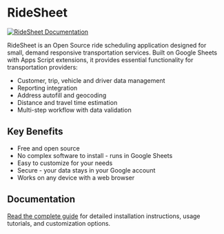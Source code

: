 # RideSheet

[![RideSheet Documentation](https://img.shields.io/badge/View-Documentation-blue)](https://docs.ridesheet.org/)

RideSheet is an Open Source ride scheduling application designed for small, demand responsive transportation services. Built on Google Sheets with Apps Script extensions, it provides essential functionality for transportation providers:

- Customer, trip, vehicle and driver data management
- Reporting integration
- Address autofill and geocoding
- Distance and travel time estimation
- Multi-step workflow with data validation

## Key Benefits

- Free and open source
- No complex software to install - runs in Google Sheets
- Easy to customize for your needs
- Secure - your data stays in your Google account
- Works on any device with a web browser

## Documentation

[Read the complete guide](https://docs.ridesheet.org/) for detailed installation instructions, usage tutorials, and customization options.